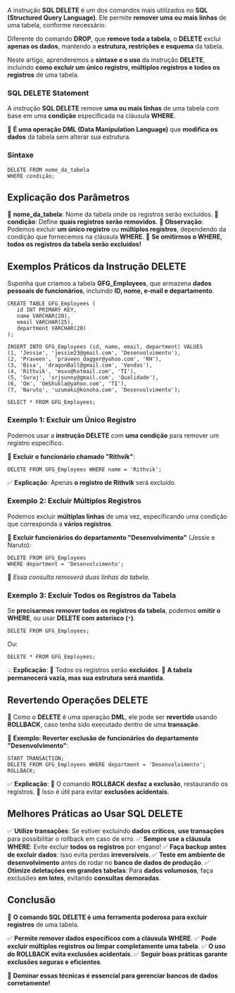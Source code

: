 A instrução **SQL DELETE** é um dos comandos mais utilizados no **SQL (Structured Query Language)**. Ele permite **remover uma ou mais linhas** de uma tabela, conforme necessário.

Diferente do comando **DROP**, que **remove toda a tabela**, o **DELETE** exclui **apenas os dados**, mantendo a **estrutura, restrições e esquema** da tabela.

Neste artigo, aprenderemos a **sintaxe e o uso** da instrução **DELETE**, incluindo **como excluir um único registro, múltiplos registros e todos os registros** de uma tabela.

### **SQL DELETE Statement**

A instrução **SQL DELETE** remove **uma ou mais linhas** de uma tabela com base em uma **condição** especificada na cláusula **WHERE**.

📌 **É uma operação DML (Data Manipulation Language)** que **modifica os dados** da tabela sem alterar sua estrutura.

### **Sintaxe**

```
DELETE FROM nome_da_tabela
WHERE condição;
```

## **Explicação dos Parâmetros**

📌 **nome_da_tabela**: Nome da tabela onde os registros serão excluídos. 📌 **condição**: Define **quais registros serão removidos**. 📌 **Observação**: Podemos excluir **um único registro** ou **múltiplos registros**, dependendo da condição que fornecemos na cláusula **WHERE**. 🚨 **Se omitirmos o WHERE, todos os registros da tabela serão excluídos!**

## **Exemplos Práticos da Instrução DELETE**

Suponha que criamos a tabela **GFG_Employees**, que armazena **dados pessoais de funcionários**, incluindo **ID, nome, e-mail e departamento**.

```
CREATE TABLE GFG_Employees (
   id INT PRIMARY KEY,
   name VARCHAR(20),
   email VARCHAR(25),
   department VARCHAR(20)
);

INSERT INTO GFG_Employees (id, name, email, department) VALUES 
(1, 'Jessie', 'jessie23@gmail.com', 'Desenvolvimento'),
(2, 'Praveen', 'praveen_dagger@yahoo.com', 'RH'),
(3, 'Bisa', 'dragonBall@gmail.com', 'Vendas'),
(4, 'Rithvik', 'msvv@hotmail.com', 'TI'),
(5, 'Suraj', 'srjsunny@gmail.com', 'Qualidade'),
(6, 'Om', 'OmShukla@yahoo.com', 'TI'),
(7, 'Naruto', 'uzumaki@konoha.com', 'Desenvolvimento');

SELECT * FROM GFG_Employees;
```

### **Exemplo 1: Excluir um Único Registro**

Podemos usar a **instrução DELETE** com **uma condição** para remover um registro específico.

🚀 **Excluir o funcionário chamado "Rithvik"**:

```
DELETE FROM GFG_Employees WHERE name = 'Rithvik';
```

✅ **Explicação**: Apenas **o registro de Rithvik** será excluído.

### **Exemplo 2: Excluir Múltiplos Registros**

Podemos excluir **múltiplas linhas** de uma vez, especificando uma condição que corresponda a **vários registros**.

🚀 **Excluir funcionários do departamento "Desenvolvimento"** (Jessie e Naruto):

```
DELETE FROM GFG_Employees 
WHERE department = 'Desenvolvimento';
```

📌 _Essa consulta removerá duas linhas da tabela_.

### **Exemplo 3: Excluir Todos os Registros da Tabela**

Se **precisarmos remover todos os registros da tabela**, podemos **omitir o WHERE**, ou usar **DELETE com asterisco (**`*`**)**.

```
DELETE FROM GFG_Employees;
```

Ou:

```
DELETE * FROM GFG_Employees;
```

💡 **Explicação**: 📌 Todos os registros serão **excluídos**. 📌 **A tabela permanecerá vazia, mas sua estrutura será mantida**.

## **Revertendo Operações DELETE**

🚨 Como o **DELETE** é uma operação **DML**, ele pode ser **revertido** usando **ROLLBACK**, caso tenha sido executado dentro de uma **transação**.

🚀 **Exemplo: Reverter exclusão de funcionários do departamento "Desenvolvimento"**:

```
START TRANSACTION;
DELETE FROM GFG_Employees WHERE department = 'Desenvolvimento';
ROLLBACK;
```

✅ **Explicação**: 📌 O comando **ROLLBACK** **desfaz a exclusão**, restaurando os registros. 📌 Isso é útil para evitar **exclusões acidentais**.

## **Melhores Práticas ao Usar SQL DELETE**

✅ **Utilize transações**: Se estiver excluindo **dados críticos**, **use transações** para possibilitar o rollback em caso de erro. 
✅ **Sempre use a cláusula WHERE**: Evite excluir **todos os registros** por engano! 
✅ **Faça backup antes de excluir dados**: Isso evita perdas **irreversíveis**. 
✅ **Teste em ambiente de desenvolvimento** antes de rodar no **banco de dados de produção**. 
✅ **Otimize deletações em grandes tabelas**: Para **dados volumosos**, faça exclusões **em lotes**, evitando **consultas demoradas**.

## **Conclusão**

📌 **O comando SQL DELETE é uma ferramenta poderosa para excluir registros** de uma tabela.

✅ **Permite remover dados específicos com a cláusula WHERE**. 
✅ **Pode excluir múltiplos registros ou limpar completamente uma tabela**. 
✅ **O uso do ROLLBACK evita exclusões acidentais**. 
✅ **Seguir boas práticas garante exclusões seguras e eficientes**.

🚀 **Dominar essas técnicas é essencial para gerenciar bancos de dados corretamente!**

